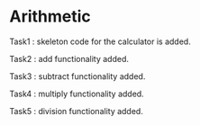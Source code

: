 
# Arithmetic
Task1 : skeleton code for the calculator is added.

Task2 : add functionality added.

Task3 : subtract functionality added.

Task4 : multiply functionality added.

Task5 : division functionality added.
